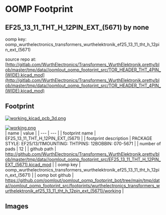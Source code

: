 # OOMP Footprint  
## EF25_13_11_THT_H_12PIN_EXT_(5671)  by none  
  
oomp key: oomp_wurthelectronics_transformers_wurthelektronik_ef25_13_11_tht_h_12pin_ext_(5671)  
  
source repo at: [http://gitlab.com/WurthElectronics/Transformers_WurthElektronik.pretty/blob/master/tmp/data//oomlout_oomp_footprint_src/TOR_HEADER_THT_4PIN_(WIDE).kicad_mod](http://gitlab.com/WurthElectronics/Transformers_WurthElektronik.pretty/blob/master/tmp/data//oomlout_oomp_footprint_src/TOR_HEADER_THT_4PIN_(WIDE).kicad_mod)  
## Footprint  
  
[![working_kicad_pcb_3d.png](working_kicad_pcb_3d_600.png)](working_kicad_pcb_3d.png)  
  
[![working.png](working_600.png)](working.png)  
| name | value | 
| --- | --- | 
| footprint name | EF25_13_11_THT_H_12PIN_EXT_(5671) | 
| footprint description | PACKAGE STYLE: EF25/13/11MOUNTING: THTPINS: 12BOBBIN: 070-5671 | 
| number of pads | 12 | 
| github path | http://github.com/WurthElectronics/Transformers_WurthElektronik.pretty/blob/master/tmp/data//oomlout_oomp_footprint_src/EF25_13_11_THT_H_12PIN_EXT_(5671).kicad_mod | 
| oomp key | oomp_wurthelectronics_transformers_wurthelektronik_ef25_13_11_tht_h_12pin_ext_(5671) | 
| oomp bot github | https://github.com/oomlout/oomlout_oomp_footprint_bot/tree/main/tmp/data//oomlout_oomp_footprint_src/footprints/wurthelectronics_transformers_wurthelektronik_ef25_13_11_tht_h_12pin_ext_(5671)/working | 
## Images  
